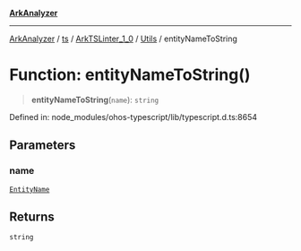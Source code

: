 [**ArkAnalyzer**](../../../../../../../../README.md)

***

[ArkAnalyzer](../../../../../../../../globals.md) / [ts](../../../../../README.md) / [ArkTSLinter\_1\_0](../../../README.md) / [Utils](../README.md) / entityNameToString

# Function: entityNameToString()

> **entityNameToString**(`name`): `string`

Defined in: node\_modules/ohos-typescript/lib/typescript.d.ts:8654

## Parameters

### name

[`EntityName`](../../../../../type-aliases/EntityName.md)

## Returns

`string`
